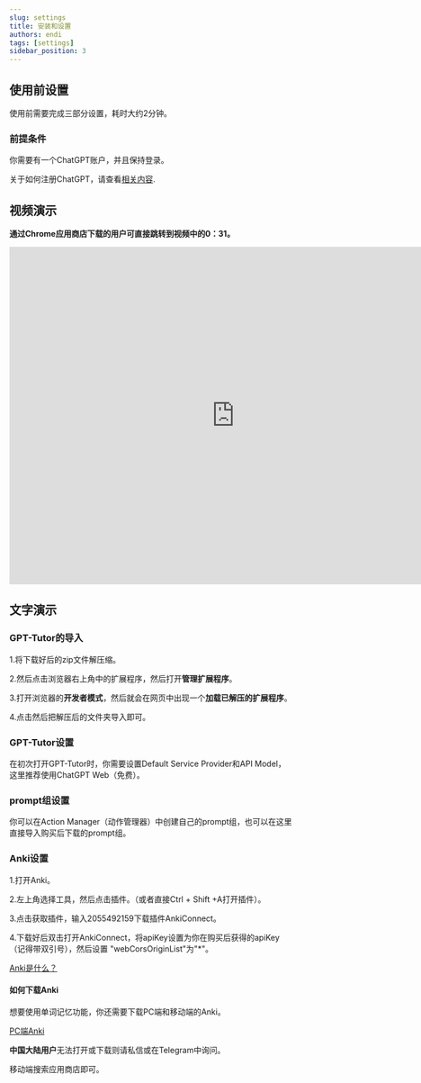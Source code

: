 ```yaml
---
slug: settings
title: 安装和设置
authors: endi
tags: [settings]
sidebar_position: 3
---
```

## 使用前设置

使用前需要完成三部分设置，耗时大约2分钟。


### 前提条件

你需要有一个ChatGPT账户，并且保持登录。

关于如何注册ChatGPT，请查看[相关内容](https://chatgptzhanghao.com/#:~:text=%E6%B3%A8%E5%86%8CChatGPT%20%E8%B4%A6%E5%8F%B7,-%E6%B3%A8%E5%86%8AChatGPT%E8%BF%99&text=%E6%89%93%E5%BC%80%E5%AE%98%E6%96%B9%E6%B3%A8%E5%86%8C%20https%3A%2F%2F,%E9%AA%8C%E8%AF%81%E6%8C%89%E9%92%AE%E5%AE%8C%E6%88%90%E9%82%AE%E7%AE%B1%E9%AA%8C%E8%AF%81).

## 视频演示

**通过Chrome应用商店下载的用户可直接跳转到视频中的0：31。**

<iframe width="800" height="600" src="https://www.youtube.com/embed/HyLilZr4ZoQ" title="YouTube video player" frameborder="0" allow="accelerometer; autoplay; clipboard-write; encrypted-media; gyroscope; picture-in-picture; web-share" allowfullscreen></iframe>

## 文字演示
### GPT-Tutor的导入

1.将下载好后的zip文件解压缩。

2.然后点击浏览器右上角中的扩展程序，然后打开**管理扩展程序**。

3.打开浏览器的**开发者模式**，然后就会在网页中出现一个**加载已解压的扩展程序**。

4.点击然后把解压后的文件夹导入即可。



### GPT-Tutor设置

在初次打开GPT-Tutor时，你需要设置Default Service Provider和API Model，这里推荐使用ChatGPT Web（免费）。

### prompt组设置

你可以在Action Manager（动作管理器）中创建自己的prompt组，也可以在这里直接导入购买后下载的prompt组。

### Anki设置

1.打开Anki。

2.左上角选择工具，然后点击插件。（或者直接Ctrl + Shift +A打开插件）。

3.点击获取插件，输入2055492159下载插件AnkiConnect。

4.下载好后双击打开AnkiConnect，将apiKey设置为你在购买后获得的apiKey（记得带双引号），然后设置 "webCorsOriginList"为"*"。

[Anki是什么？](https://sspai.com/post/65095)

#### 如何下载Anki
想要使用单词记忆功能，你还需要下载PC端和移动端的Anki。

[PC端Anki](https://apps.ankiweb.net/)

**中国大陆用户**无法打开或下载则请私信或在Telegram中询问。

移动端搜索应用商店即可。




